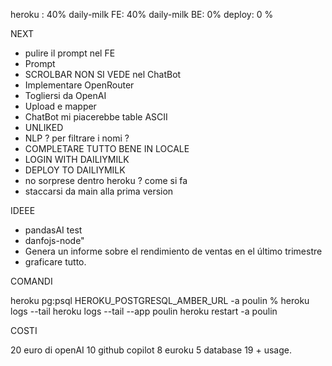 heroku : 40%
daily-milk FE: 40%
daily-milk BE: 0%
deploy: 0 %

NEXT

- pulire il prompt nel FE
- Prompt
- SCROLBAR NON SI VEDE nel ChatBot
- Implementare OpenRouter
- Togliersi da OpenAI
- Upload e mapper
- ChatBot mi piacerebbe table ASCII
- UNLIKED
- NLP ? per filtrare i nomi ?
- COMPLETARE TUTTO BENE IN LOCALE
- LOGIN WITH DAILIYMILK
- DEPLOY TO DAILIYMILK
- no sorprese dentro heroku ? come si fa
- staccarsi da main alla prima version

IDEEE

- pandasAI test
- danfojs-node"
- Genera un informe sobre el rendimiento de ventas en el último trimestre
- graficare tutto.

COMANDI

heroku pg:psql HEROKU_POSTGRESQL_AMBER_URL -a poulin
% heroku logs --tail
heroku logs --tail --app poulin
heroku restart -a poulin

COSTI

20 euro di openAI
10 github copilot
8 euroku
5 database
19 + usage.
